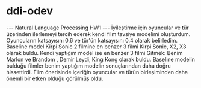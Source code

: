 # ddi-odev
--- Natural Language Processing HW1 ---
İyileştirme için oyuncular ve tür üzerinden ilerlemeyi tercih ederek kendi film tavsiye modelimi oluşturdum. Oyuncuların katsayısını 0.6 ve tür'ün katsayısını 0.4 olarak belirledim. Baseline model Kirpi Sonic 2  filmine en benzer 3 filmi Kirpi Sonic, X2, X3 olarak buldu. Kendi yaptığım model ise en benzer 3 filmi Gitmek: Benim Marlon ve Brandom , Demir Leydi, King Kong olarak buldu. Baseline modelin bulduğu filmler benim yaptığım modelin sonuçlarından daha doğru hissettirdi. Film önerisinde içeriğin oyuncular ve türün birleşiminden daha önemli bir etken olduğu görülmüş oldu.
